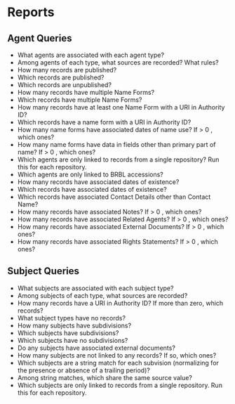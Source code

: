 Reports
=======

Agent Queries
--------------
* What agents are associated with each agent type?
* Among agents of each type, what sources are recorded? What rules?
* How many records are published?
* Which records are published?
* Which records are unpublished?
* How many records have multiple Name Forms?
* Which records have multiple Name Forms?
* How many records have at least one Name Form with a URI in Authority ID?
* Which records have a name form with a URI in Authority ID?
* How many name forms have associated dates of name use? If > 0 , which ones?
* How many name forms have data in fields other than primary part of name? If > 0 , which ones?
* Which agents are only linked to records from a single repository? Run this for each repository.
* Which agents are only linked to BRBL accessions?
* How many records have associated dates of existence?
* Which records have associated dates of existence?
* Which records have associated Contact Details other than Contact Name?
* How many records have associated Notes? If > 0 , which ones?
* How many records have associated Related Agents? If > 0 , which ones?
* How many records have associated External Documents? If > 0 , which ones?
* How many records have associated Rights Statements? If > 0 , which ones?


Subject Queries
----------------
* What subjects are associated with each subject type?
* Among subjects of each type, what sources are recorded?
* How many records have a URI in Authority ID? If more than zero, which records?
* What subject types have no records?
* How many subjects have subdivisions?
* Which subjects have subdivisions?
* Which subjects have no subdivisions?
* Do any subjects have associated external documents?
* How many subjects are not linked to any records? If so, which ones?
* Which subjects are a string match for each subvision (normalizing for the presence or absence of a trailing period)?
* Among string matches, which share the same source value?
* Which subjects are only linked to records from a single repository. Run this for each repository.
